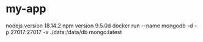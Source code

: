 # my-app
nodejs version 18.14.2
npm version 9.5.0d 
docker run --name mongodb -d -p 27017:27017 -v ./data:/data/db mongo:latest
